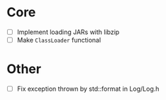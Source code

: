 # Core
- [ ] Implement loading JARs with libzip
- [ ] Make `ClassLoader` functional

# Other
- [ ] Fix exception thrown by std::format in Log/Log.h
